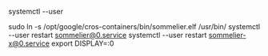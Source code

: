   systemctl --user

  sudo ln -s /opt/google/cros-containers/bin/sommelier.elf /usr/bin/
  systemctl --user restart sommelier@0.service
  systemctl --user restart sommelier-x@0.service
  export DISPLAY=:0
